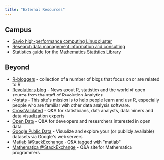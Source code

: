 ```yaml
---
title: "External Resources"
---
```


## Campus

- [Savio high-performance computing Linux
  cluster](http://research-it.berkeley.edu/services/high-performance-computing)
- [Research data management information and
  consulting](http://researchdata.berkeley.edu/)
- [Statistics guide](http://guides.lib.berkeley.edu/statistics) for the
  [Mathematics Statistics
  Library](http://www.lib.berkeley.edu/libraries/math-library)

## Beyond

- [R-bloggers](http://www.r-bloggers.com) - collection of a number of
  blogs that focus on or are related to R
- [Revolutions blog](http://blog.revolutionanalytics.com/) - News about
  R, statistics and the world of open source from the staff of
  Revolution Analytics
- [r4stats](http://r4stats.com/) - This site's mission is to help people
  learn and use R, especially people who are familiar with other data
  analysis software.
- [CrossValidated](http://stats.stackexchange.com/) - Q&A for
  statisticians, data analysts, data miners and data visualization
  experts
- [Open Data](http://opendata.stackexchange.com/) - Q&A for developers
  and researchers interested in open data
- [Google Public Data](http://www.google.com/publicdata) - Visualize and
  explore your (or publicly available) datasets via Google's web servers
- [Matlab \@StackExchange](http://stackoverflow.com/questions/tagged/matlab) -
  Q&A tagged with "matlab"
- [Mathematica \@StackExchange](http://mathematica.stackexchange.com/) - Q&A site for Mathematica programmers
